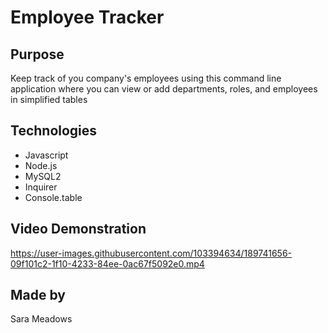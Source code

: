 # Employee Tracker

## Purpose
Keep track of you company's employees using this command line application where you can view or add departments, roles, and employees in simplified tables

## Technologies
* Javascript
* Node.js
* MySQL2
* Inquirer
* Console.table

## Video Demonstration
https://user-images.githubusercontent.com/103394634/189741656-09f101c2-1f10-4233-84ee-0ac67f5092e0.mp4

## Made by
Sara Meadows
